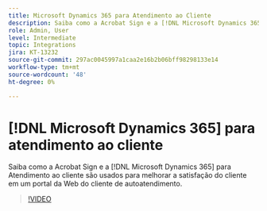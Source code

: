 ```yaml
---
title: Microsoft Dynamics 365 para Atendimento ao Cliente
description: Saiba como a Acrobat Sign e a [!DNL Microsoft Dynamics 365] para o Atendimento ao cliente são usados para melhorar a satisfação do cliente em um portal da Web de autoatendimento do cliente
role: Admin, User
level: Intermediate
topic: Integrations
jira: KT-13232
source-git-commit: 297ac0045997a1caa2e16b2b06bff98298133e14
workflow-type: tm+mt
source-wordcount: '48'
ht-degree: 0%

---
```


# [!DNL Microsoft Dynamics 365] para atendimento ao cliente

Saiba como a Acrobat Sign e a [!DNL Microsoft Dynamics 365] para Atendimento ao cliente são usados para melhorar a satisfação do cliente em um portal da Web do cliente de autoatendimento.

>[!VIDEO](https://video.tv.adobe.com/v/3422046?quality=12&learn=on&hidetitle=true)
